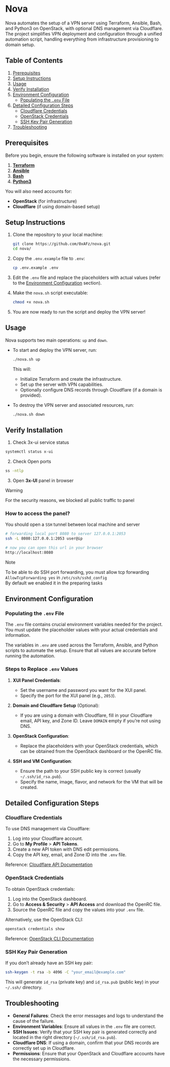 # Nova

Nova automates the setup of a VPN server using Terraform, Ansible, Bash, and Python3 on OpenStack, with optional DNS management via Cloudflare. The project simplifies VPN deployment and configuration through a unified automation script, handling everything from infrastructure provisioning to domain setup.

## Table of Contents

1. [Prerequisites](#prerequisites)
2. [Setup Instructions](#setup-instructions)
3. [Usage](#usage)
4. [Verify Installation](#verify-installation)
5. [Environment Configuration](#environment-configuration)
   - [Populating the `.env` File](#populating-the-env-file)
6. [Detailed Configuration Steps](#detailed-configuration-steps)
   - [Cloudflare Credentials](#cloudflare-credentials)
   - [OpenStack Credentials](#openstack-credentials)
   - [SSH Key Pair Generation](#ssh-key-pair-generation)
7. [Troubleshooting](#troubleshooting)

## Prerequisites

Before you begin, ensure the following software is installed on your system:

1. **[Terraform](https://terraform.io)**
2. **[Ansible](https://docs.ansible.com)**
3. **[Bash](https://en.wikipedia.org/wiki/Bash_(Unix_shell))**
4. **[Python3](https://python.org)**

You will also need accounts for:
- **OpenStack** (for infrastructure)
- **Cloudflare** (if using domain-based setup)

## Setup Instructions

1. Clone the repository to your local machine:

   ```bash
   git clone https://github.com/0xAFz/nova.git
   cd nova/
   ```

2. Copy the `.env.example` file to `.env`:

   ```bash
   cp .env.example .env
   ```

3. Edit the `.env` file and replace the placeholders with actual values (refer to the [Environment Configuration](#environment-configuration) section).

4. Make the `nova.sh` script executable:

   ```bash
   chmod +x nova.sh
   ```

5. You are now ready to run the script and deploy the VPN server!

## Usage

Nova supports two main operations: `up` and `down`.

- To start and deploy the VPN server, run:

   ```bash
   ./nova.sh up
   ```

   This will:
   - Initialize Terraform and create the infrastructure.
   - Set up the server with VPN capabilities.
   - Optionally configure DNS records through Cloudflare (if a domain is provided).

- To destroy the VPN server and associated resources, run:

   ```bash
   ./nova.sh down
   ```

## Verify Installation
1. Check 3x-ui service status
```bash
systemctl status x-ui
```
2. Check Open ports
```bash
ss -ntlp
```
3. Open **3x-UI** panel in browser

> [!WARNING]
> For the security reasons, we blocked all public traffic to panel  

### How to access the panel?
You should open a `SSH` tunnel between local machine and server
```bash
# forwarding local port 8080 to server 127.0.0.1:2053
ssh -L 8080:127.0.0.1:2053 user@ip
```
```bash
# now you can open this url in your browser
http://localhost:8080
```
> [!NOTE]
> To be able to do SSH port forwarding, you must allow tcp forwarding `AllowTcpForwarding yes` in `/etc/ssh/sshd_config`  
> By default we enabled it in the preparing tasks  

## Environment Configuration
### Populating the `.env` File

The `.env` file contains crucial environment variables needed for the project. You must update the placeholder values with your actual credentials and information.

The variables in `.env` are used across the Terraform, Ansible, and Python scripts to automate the setup. Ensure that all values are accurate before running the automation.

### Steps to Replace `.env` Values

1. **XUI Panel Credentials**:
   - Set the username and password you want for the XUI panel.
   - Specify the port for the XUI panel (e.g., `2053`).

2. **Domain and Cloudflare Setup** (Optional):
   - If you are using a domain with Cloudflare, fill in your Cloudflare email, API key, and Zone ID. Leave `DOMAIN` empty if you’re not using DNS.

3. **OpenStack Configuration**:
   - Replace the placeholders with your OpenStack credentials, which can be obtained from the OpenStack dashboard or the OpenRC file.

4. **SSH and VM Configuration**:
   - Ensure the path to your SSH public key is correct (usually `~/.ssh/id_rsa.pub`).
   - Specify the name, image, flavor, and network for the VM that will be created.

## Detailed Configuration Steps

### Cloudflare Credentials

To use DNS management via Cloudflare:

1. Log into your Cloudflare account.
2. Go to **My Profile** > **API Tokens**.
3. Create a new API token with DNS edit permissions.
4. Copy the API key, email, and Zone ID into the `.env` file.

Reference: [Cloudflare API Documentation](https://developers.cloudflare.com/api/)

### OpenStack Credentials

To obtain OpenStack credentials:

1. Log into the OpenStack dashboard.
2. Go to **Access & Security** > **API Access** and download the OpenRC file.
3. Source the OpenRC file and copy the values into your `.env` file.

Alternatively, use the OpenStack CLI:

```bash
openstack credentials show
```

Reference: [OpenStack CLI Documentation](https://docs.openstack.org/python-openstackclient/latest/)

### SSH Key Pair Generation

If you don’t already have an SSH key pair:

```bash
ssh-keygen -t rsa -b 4096 -C "your_email@example.com"
```

This will generate `id_rsa` (private key) and `id_rsa.pub` (public key) in your `~/.ssh/` directory.

## Troubleshooting

- **General Failures**: Check the error messages and logs to understand the cause of the failure.
- **Environment Variables**: Ensure all values in the `.env` file are correct.
- **SSH Issues**: Verify that your SSH key pair is generated correctly and located in the right directory (`~/.ssh/id_rsa.pub`).
- **Cloudflare DNS**: If using a domain, confirm that your DNS records are correctly set up in Cloudflare.
- **Permissions**: Ensure that your OpenStack and Cloudflare accounts have the necessary permissions.
